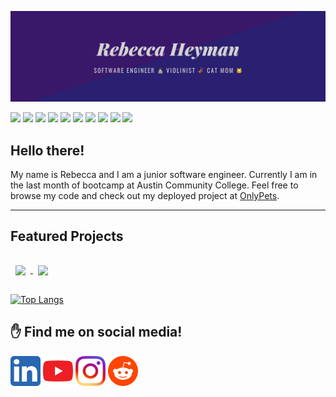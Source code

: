 [![Rebecca's GitHub Banner](./assets/rebeccaBanner.png)]()

![](https://img.shields.io/badge/Code-JavaScript-informational?style=flat&logo=JavaScript&logoColor=white&color=4AB197)
![](https://img.shields.io/badge/Style-CSS-informational?style=flat&logo=css3&logoColor=white&color=4AB197)
![](https://img.shields.io/badge/Markdown-HTML-informational?style=flat&logo=HTML5&logoColor=white&color=4AB197)
![](https://img.shields.io/badge/Code-React-informational?style=flat&logo=react&logoColor=white&color=4AB197)
![](https://img.shields.io/badge/DB-MongoDB-informational?style=flat&logo=MongoDB&logoColor=white&color=4AB197)
![](https://img.shields.io/badge/DB-PostgreSQL-informational?style=flat&logo=PostgreSQL&logoColor=white&color=4AB197)
![](https://img.shields.io/badge/Test-Mocha-informational?style=flat&logo=Mocha&logoColor=white&color=4AB197)
![](https://img.shields.io/badge/Tools-NPM-informational?style=flat&logo=npm&logoColor=white&color=4AB197)
![](https://img.shields.io/badge/Tools-Postman-informational?style=flat&logo=Postman&logoColor=white&color=4AB197)
![](https://img.shields.io/badge/Tools-GitHub-informational?style=flat&logo=GitHub&logoColor=white&color=4AB197)



## Hello there!
My name is Rebecca and I am a junior software engineer. Currently I am in the last month of bootcamp at Austin Community College. Feel free to browse my code and check out my deployed project at [OnlyPets](https://onlypets.herokuapp.com/).


---
## Featured Projects
<a href="https://github.com/kawaiimusician/onlyPets">
  <img align="center" style="margin:1rem 0.5rem" src="https://github-readme-stats.vercel.app/api/pin/?username=kawaiimusician&repo=onlyPets&theme=tokyonight" />
</a>
<a href="https://github.com/kawaiimusician/higher-or-lower">
  <img align="center" style="margin:1rem 0.5rem" src="https://github-readme-stats.vercel.app/api/pin/?username=kawaiimusician&repo=onlyPets&theme=tokyonight" />
</a>

[![Top Langs](https://github-readme-stats.vercel.app/api/top-langs/?username=kawaiimusician&theme=tokyonight)](https://github.com/anuraghazra/github-readme-stats)

## ✋ Find me on social media!
[![linkedin](./assets/icons/linkedin.png)](https://www.linkedin.com/in/rebecca-heyman/)
[![youtube](./assets/icons/youtube.png)](https://www.youtube.com/channel/UCtz7ifWRGAjP0fH_WNC2yDg)
[![instagram](./assets/icons/instagram.png)](https://www.instagram.com/kawaiimusician/)
[![reddit](./assets/icons/reddit.png)](https://www.reddit.com/user/Kawaiiprogramming)

